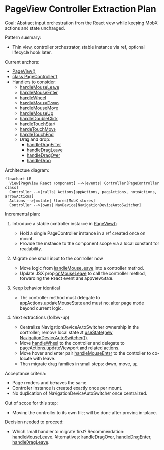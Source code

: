 # PageView Controller Extraction Plan

Goal: Abstract input orchestration from the React view while keeping MobX actions and state unchanged.

Pattern summary:
- Thin view, controller orchestrator, stable instance via ref, optional lifecycle hook later.

Current anchors:
- [PageView()](pamet/web-app/src/components/page/PageView.tsx:38)
- [class PageController()](pamet/web-app/src/components/page/PageView.tsx:30)
- Handlers to consider:
  - [handleMouseLeave](pamet/web-app/src/components/page/PageView.tsx:490)
  - [handleMouseEnter](pamet/web-app/src/components/page/PageView.tsx:499)
  - [handleWheel](pamet/web-app/src/components/page/PageView.tsx:375)
  - [handleMouseDown](pamet/web-app/src/components/page/PageView.tsx:186)
  - [handleMouseMove](pamet/web-app/src/components/page/PageView.tsx:219)
  - [handleMouseUp](pamet/web-app/src/components/page/PageView.tsx:300)
  - [handleDoubleClick](pamet/web-app/src/components/page/PageView.tsx:535)
  - [handleTouchStart](pamet/web-app/src/components/page/PageView.tsx:410)
  - [handeTouchMove](pamet/web-app/src/components/page/PageView.tsx:439)
  - [handleTouchEnd](pamet/web-app/src/components/page/PageView.tsx:482)
  - Drag and drop:
    - [handleDragEnter](pamet/web-app/src/components/page/PageView.tsx:582)
    - [handleDragLeave](pamet/web-app/src/components/page/PageView.tsx:600)
    - [handleDragOver](pamet/web-app/src/components/page/PageView.tsx:607)
    - [handleDrop](pamet/web-app/src/components/page/PageView.tsx:611)

Architecture diagram:

```mermaid
flowchart LR
  View[PageView React component] -->|events| Controller[PageController class]
  Controller -->|calls| Actions[appActions, pageActions, noteActions, arrowActions]
  Actions -->|mutate| Stores[MobX stores]
  Controller -->|owns| NavDevice[NavigationDeviceAutoSwitcher]
```

Incremental plan:

1. Introduce a stable controller instance in [PageView()](pamet/web-app/src/components/page/PageView.tsx:38)
   - Hold a single PageController instance in a ref created once on mount.
   - Provide the instance to the component scope via a local constant for readability.

2. Migrate one small input to the controller now
   - Move logic from [handleMouseLeave](pamet/web-app/src/components/page/PageView.tsx:490) into a controller method.
   - Update JSX prop [onMouseLeave](pamet/web-app/src/components/page/PageView.tsx:663) to call the controller method, forwarding the React event and appViewState.

3. Keep behavior identical
   - The controller method must delegate to appActions.updateMouseState and must not alter page mode beyond current logic.

4. Next extractions (follow-up)
   - Centralize NavigationDeviceAutoSwitcher ownership in the controller; remove local state at [useState(new NavigationDeviceAutoSwitcher())](pamet/web-app/src/components/page/PageView.tsx:51).
   - Move [handleWheel](pamet/web-app/src/components/page/PageView.tsx:375) to the controller and delegate to pageActions.updateViewport and related actions.
   - Move hover and enter pair [handleMouseEnter](pamet/web-app/src/components/page/PageView.tsx:499) to the controller to co-locate with leave.
   - Then migrate drag families in small steps: down, move, up.

Acceptance criteria:
- Page renders and behaves the same.
- Controller instance is created exactly once per mount.
- No duplication of NavigationDeviceAutoSwitcher once centralized.

Out of scope for this step:
- Moving the controller to its own file; will be done after proving in-place.

Decision needed to proceed:
- Which small handler to migrate first? Recommendation: [handleMouseLeave](pamet/web-app/src/components/page/PageView.tsx:490). Alternatives: [handleDragOver](pamet/web-app/src/components/page/PageView.tsx:607), [handleDragEnter](pamet/web-app/src/components/page/PageView.tsx:582), [handleDragLeave](pamet/web-app/src/components/page/PageView.tsx:600).
